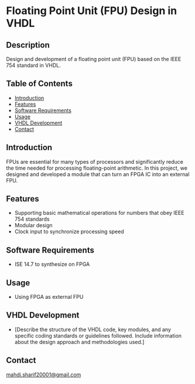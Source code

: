 # Floating Point Unit (FPU) Design in VHDL

## Description
Design and development of a floating point unit (FPU) based on the IEEE 754 standard in VHDL.

## Table of Contents
- [Introduction](#introduction)
- [Features](#features)
- [Software Requirements](#software-requirements)
- [Usage](#usage)
- [VHDL Development](#vhdl-development)
- [Contact](#contact)

## Introduction
FPUs are essential for many types of processors and significantly reduce the time needed for processing floating-point arithmetic. In this project, we designed and developed a module that can turn an FPGA IC into an external FPU.

## Features
- Supporting basic mathematical operations for numbers that obey IEEE 754 standards
- Modular design
- Clock input to synchronize processing speed

## Software Requirements
- ISE 14.7 to synthesize on FPGA

## Usage
- Using FPGA as external FPU

## VHDL Development
- [Describe the structure of the VHDL code, key modules, and any specific coding standards or guidelines followed. Include information about the design approach and methodologies used.]

## Contact
mahdi.sharif20001@gmail.com
